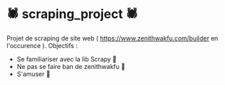 # 🕷️ scraping_project 🕷️

Projet de scraping de site web ( https://www.zenithwakfu.com/builder en l'occurence ).
Objectifs :

- Se familiariser avec la lib Scrapy 👷
- Ne pas se faire ban de zenithwakfu 🛑
- S'amuser 🎉
